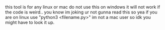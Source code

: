 this tool is for any linux or mac do not use this on windows it will not work if the code is weird.. you know im joking ur not gunna
read this so yea
if you are on linux use "python3 <filename.py>" im not a mac user so idk you might have to look it up.
